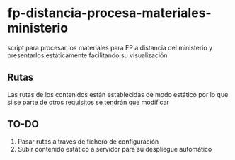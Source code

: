 # fp-distancia-procesa-materiales-ministerio
script para procesar los materiales para FP a distancia del ministerio y presentarlos estáticamente facilitando su visualización
## Rutas
Las rutas de los contenidos están establecidas de modo estático por lo que si se parte de otros requisitos se tendrán que modificar
## TO-DO
1. Pasar rutas a través de fichero de configuración
2. Subir contenido estático a servidor para su despliegue automático